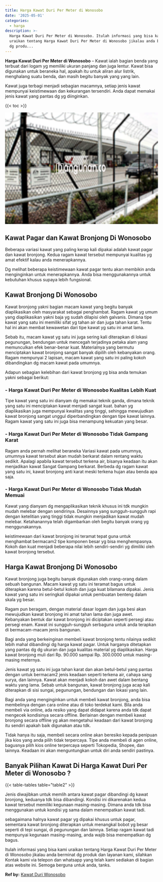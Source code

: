 ```yaml
---
title: Harga Kawat Duri Per Meter di Wonosobo
date: '2025-05-01'
categories:
  - harga
description: >-
  Harga Kawat Duri Per Meter di Wonosobo. Itulah informasi yang bisa kami
  uraikan tentang Harga Kawat Duri Per Meter di Wonosobo jikalau anda berminat
  dg produ...
---
```


**Harga Kawat Duri Per Meter di Wonosobo** – Kawat ialah bagian benda yang terbuat dari logam yg memiliki ukuran panjang dan juga lentur. Kawat bisa digunakan untuk beraneka hal, apakah itu untuk aliran alur listrik, menghalang suatu benda, dan masih begitu banyak yang yang lain.

Kawat juga terbagi menjadi sebagian macamnya, setiap jenis kawat mempunyai keistimewaan dan kekurangan tersendiri. Anda dapat memakai jenis kawat yang pantas dg yg diinginkan.

{{< toc >}}

![Harga Kawat Duri Per Meter di Wonosobo](/images/jual-kawat-murah04.png)

## Kawat Pagar dan Kawat Bronjong Di Wonosobo

Beberapa variasi kawat yang paling kerap kali dipakai adalah kawat pagar dan kawat bronjong. Kedua ragam kawat tersebut mempunyai kualitas yg amat efektif kalau anda menerapkannya.

Dg melihat beberapa keistimewaan kawat pagar tentu akan membikin anda menginginkan untuk menerapkannya. Anda bisa menggunakannya untuk kebutuhan khusus supaya lebih fungsional.

## Kawat Bronjong Di Wonosobo

Kawat bronjong yakni bagian macam kawat yang begitu banyak diaplikasikan oleh masyarakat sebagai penghambat. Ragam kawat yg umum yang diaplikasikan yakni baja yg sudah dilapisi oleh galvanis. Dimana tipe kawat yang satu ini memiliki sifat yg tahan air dan juga tahan karat. Tentu hal ini akan membat kewawetan dari tipe kawat yg satu ini amat lama.

Sebab itu, macam kawat yg satu ini juga sering kali diterapkan di lokasi pegunungan, bendungan untuk mencegah terjadinya petaka alam yang memunculkan efek benar-benar kuat. Materialnya yang bermutu menciptakan kawat bronjong sangat banyak dipilih oleh kebanyakan orang. Ragam mempunyai 2 lapisan, macam kawat yang satu ini paling kokoh dibandingkan dg macam kawat pada umumnya.

Adapun sebagian kelebihan dari kawat bronjong yg bisa anda temukan yakni sebagai berikut:

### \- Harga Kawat Duri Per Meter di Wonosobo Kualitas Lebih Kuat

Tipe kawat yang satu ini dianyam dg memakai teknik ganda, dimana teknik yang satu ini menciptakan kawat menjadi sangat kuat. bahan yg diaplikasikan juga mempunyai kwalitas yang tinggi, sehingga mewujudkan kawat bronjong sangat unggul diperbandingkan dengan tipe kawat lainnya. Ragam kawat yang satu ini juga bisa menampung kekuatan yang besar.

### \- Harga Kawat Duri Per Meter di Wonosobo Tidak Gampang Karat

Ragam anda pernah melihat beraneka Variasi kawat pada umumnya, umumnya kawat tersebut akan mudah berkarat dalam rentang waktu sedikit. Apalagi apabila kawat tersebut terkena air, bisanya keadaan itu akan menjadikan kawat Sangat Gampang berkarat. Berbeda dg ragam kawat yang satu ini, kawat bronjong anti karat meski terkena hujan atau benda apa saja.

### \- Harga Kawat Duri Per Meter di Wonosobo Tidak Mudah Memuai

Kawat yang dianyam dg mengaplikasikan teknik khusus ini tdk mungkin mudah melebar dengan sendirinya. Desainnya yang sungguh-sungguh rapi dengan ketelitian yang tinggi tidak mungkin menjadikan kawat mudah melebar. Ketahanannya telah digambarkan oleh begitu banyak orang yg menggunakannya.

keistimewaan dari kawat bronjong ini teramat tepat guna untuk menghambat bermacam2 tipe komponen besar yg bisa menghempasnya. Kokoh dan kuat menjadi beberapa nilai lebih sendiri-sendiri yg dimiliki oleh kawat bronjong tersebut.

## Harga Kawat Bronjong Di Wonosobo

Kawat bronjong juga begitu banyak digunakan oleh orang-orang dalam sebuah bangunan. Macam kawat yg satu ini teramat bagus untuk diterapkan karena betul-betul kokoh dan juga kuat bilamana dipakai. Jenis kawat yang satu ini seringkali dipakai untuk pembuatan benteng dalam skala yg besar.

Ragam pun beragam, dengan material dasar logam dan juga besi akan mewujudkan kawat bronjong ini amat tahan lama dan juga awet. Kebanyakan bentuk dar kawat bronjong ini diciptakan seperti persegi atau persegi enam. Kawat ini sungguh-sungguh serbaguna untuk anda terapkan di bermacam-macam jenis bangunan.

Bagi anda yang berkeinginan membeli kawat bronjong tentu nilainya sedikit lebih mahal dibandingi dg harga kawat pagar. Untuk harganya ditetapkan yang pantas dg dg ukuran dan juga kualitas material yg diaplikasikan. Harga kawat bronjong muli dari Rp. 90.000 sampai Rp. 300.0000 untuk masing-masing meternya.

Jenis kawat yg satu ini juga tahan karat dan akan betul-betul yang pantas dengan untuk bermacam2 jenis keadaan seperti terkena air, cahaya sang surya, dan lainnya. Kawat akan menjadi kokoh dan awet dalam bentang waktu yang lama. Sebab untuk bangunan, kawat bronjong juga acap kali diterapkan di sisi sungai, pegunungan, bendungan dan lokasi yang lain.

Bagi anda yang menginginkan untuk membeli kawat bronjong, anda bisa membelinya dengan cara online atau di toko terdekat kami. Bila anda membeli via online, ada resiko yang dapat didapat karena anda tdk dapat mengecek kondisinya secara offline. Berlainan dengan membeli kawat bronjong secara offline yg akan mengetahui keadaan dari kawat bronjong itu sendiri apakah baik digunakan atau tdk.

Tidak hanya itu saja, membeli secara online akan beresiko kepada penipuan jika kios yang anda pilih tidak terpercaya. Tipe anda membeli di agen online, bagusnya pilih kios online terpercaya seperti Tokopedia, Shopee, dan lainnya. Keadaan ini akan menguntungkan untuk diri anda sendiri pastinya.

## Banyak Pilihan Kawat Di Harga Kawat Duri Per Meter di Wonosobo ?

{{< table-tables table="table2" >}}

Jenis diwajibkan untuk memlih antara kawat pagar dibandingi dg kawat bronjong, keduanya tdk bisa dibandingi. Kondisi ini dikarenakan kedua kawat tersebut memiliki kegunaan masing-masing. Dimana anda tdk bisa menggunakan untuk kondisi yg sama dalam menempatkan kawat tadi.

sebagaimana halnya kawat pagar yg dipakai khusus untuk pagar, sementara kawat bronjong diterapkan untuk menangkal bobot yg besar seperti di tepi sungai, di pegunungan dan lainnya. Setiap ragam kawat tadi mempunyai kegunaan masing-masing, anda wajib bisa menempatkan dg bagus.

Itulah informasi yang bisa kami uraikan tentang Harga Kawat Duri Per Meter di Wonosobo jikalau anda berminat dg produk dan layanan kami, silahkan Kontak kami via telepon dan whatsapp yang telah kami sediakan di bagian atas website ini. Semoga berguna untuk anda, tanks.

**Ref by:** [Kawat Duri Wonosobo](https://id.wikipedia.org/wiki/Kawat)
